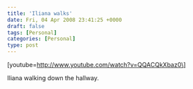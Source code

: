 ```yaml
---
title: 'Iliana walks'
date: Fri, 04 Apr 2008 23:41:25 +0000
draft: false
tags: [Personal]
categories: [Personal]
type: post
---
```


\[youtube=http://www.youtube.com/watch?v=QQACQkXbaz0\]

Iliana walking down the hallway.